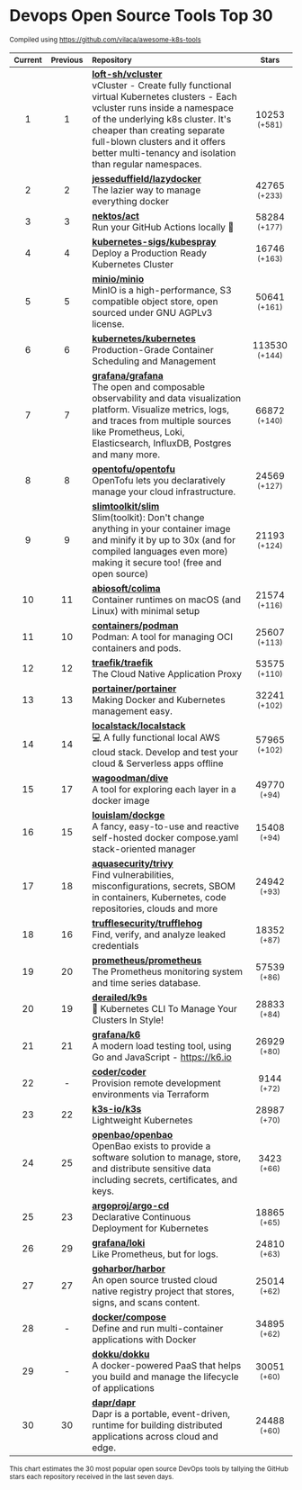 # Devops Open Source Tools Top 30
<sup>Compiled using https://github.com/vilaca/awesome-k8s-tools</sup>
<div align="center">

|<sub>Current</sub>|<sub>Previous</sub>|<sub>Repository</sub>|<sub>Stars</sub>|
|:---:|:---:|:---|:---:|
|1|1|[**loft-sh/vcluster**](https://github.com/loft-sh/vcluster)<br/>vCluster - Create fully functional virtual Kubernetes clusters - Each vcluster runs inside a namespace of the underlying k8s cluster. It's cheaper than creating separate full-blown clusters and it offers better multi-tenancy and isolation than regular namespaces.|10253 <sup>(+581)</sup>|
|2|2|[**jesseduffield/lazydocker**](https://github.com/jesseduffield/lazydocker)<br/>The lazier way to manage everything docker|42765 <sup>(+233)</sup>|
|3|3|[**nektos/act**](https://github.com/nektos/act)<br/>Run your GitHub Actions locally 🚀|58284 <sup>(+177)</sup>|
|4|4|[**kubernetes-sigs/kubespray**](https://github.com/kubernetes-sigs/kubespray)<br/>Deploy a Production Ready Kubernetes Cluster|16746 <sup>(+163)</sup>|
|5|5|[**minio/minio**](https://github.com/minio/minio)<br/>MinIO is a high-performance, S3 compatible object store, open sourced under GNU AGPLv3 license.|50641 <sup>(+161)</sup>|
|6|6|[**kubernetes/kubernetes**](https://github.com/kubernetes/kubernetes)<br/>Production-Grade Container Scheduling and Management|113530 <sup>(+144)</sup>|
|7|7|[**grafana/grafana**](https://github.com/grafana/grafana)<br/>The open and composable observability and data visualization platform. Visualize metrics, logs, and traces from multiple sources like Prometheus, Loki, Elasticsearch, InfluxDB, Postgres and many more. |66872 <sup>(+140)</sup>|
|8|8|[**opentofu/opentofu**](https://github.com/opentofu/opentofu)<br/>OpenTofu lets you declaratively manage your cloud infrastructure.|24569 <sup>(+127)</sup>|
|9|9|[**slimtoolkit/slim**](https://github.com/slimtoolkit/slim)<br/>Slim(toolkit): Don't change anything in your container image and minify it by up to 30x (and for compiled languages even more) making it secure too! (free and open source)|21193 <sup>(+124)</sup>|
|10|11|[**abiosoft/colima**](https://github.com/abiosoft/colima)<br/>Container runtimes on macOS (and Linux) with minimal setup|21574 <sup>(+116)</sup>|
|11|10|[**containers/podman**](https://github.com/containers/podman)<br/>Podman: A tool for managing OCI containers and pods.|25607 <sup>(+113)</sup>|
|12|12|[**traefik/traefik**](https://github.com/traefik/traefik)<br/>The Cloud Native Application Proxy|53575 <sup>(+110)</sup>|
|13|13|[**portainer/portainer**](https://github.com/portainer/portainer)<br/>Making Docker and Kubernetes management easy.|32241 <sup>(+102)</sup>|
|14|14|[**localstack/localstack**](https://github.com/localstack/localstack)<br/>💻 A fully functional local AWS cloud stack. Develop and test your cloud & Serverless apps offline|57965 <sup>(+102)</sup>|
|15|17|[**wagoodman/dive**](https://github.com/wagoodman/dive)<br/>A tool for exploring each layer in a docker image|49770 <sup>(+94)</sup>|
|16|15|[**louislam/dockge**](https://github.com/louislam/dockge)<br/>A fancy, easy-to-use and reactive self-hosted docker compose.yaml stack-oriented manager|15408 <sup>(+94)</sup>|
|17|18|[**aquasecurity/trivy**](https://github.com/aquasecurity/trivy)<br/>Find vulnerabilities, misconfigurations, secrets, SBOM in containers, Kubernetes, code repositories, clouds and more|24942 <sup>(+93)</sup>|
|18|16|[**trufflesecurity/trufflehog**](https://github.com/trufflesecurity/trufflehog)<br/>Find, verify, and analyze leaked credentials|18352 <sup>(+87)</sup>|
|19|20|[**prometheus/prometheus**](https://github.com/prometheus/prometheus)<br/>The Prometheus monitoring system and time series database.|57539 <sup>(+86)</sup>|
|20|19|[**derailed/k9s**](https://github.com/derailed/k9s)<br/>🐶 Kubernetes CLI To Manage Your Clusters In Style!|28833 <sup>(+84)</sup>|
|21|21|[**grafana/k6**](https://github.com/grafana/k6)<br/>A modern load testing tool, using Go and JavaScript - https://k6.io|26929 <sup>(+80)</sup>|
|22|-|[**coder/coder**](https://github.com/coder/coder)<br/>Provision remote development environments via Terraform|9144 <sup>(+72)</sup>|
|23|22|[**k3s-io/k3s**](https://github.com/k3s-io/k3s)<br/>Lightweight Kubernetes|28987 <sup>(+70)</sup>|
|24|25|[**openbao/openbao**](https://github.com/openbao/openbao)<br/>OpenBao exists to provide a software solution to manage, store, and distribute sensitive data including secrets, certificates, and keys.|3423 <sup>(+66)</sup>|
|25|23|[**argoproj/argo-cd**](https://github.com/argoproj/argo-cd)<br/>Declarative Continuous Deployment for Kubernetes|18865 <sup>(+65)</sup>|
|26|29|[**grafana/loki**](https://github.com/grafana/loki)<br/>Like Prometheus, but for logs.|24810 <sup>(+63)</sup>|
|27|27|[**goharbor/harbor**](https://github.com/goharbor/harbor)<br/>An open source trusted cloud native registry project that stores, signs, and scans content.|25014 <sup>(+62)</sup>|
|28|-|[**docker/compose**](https://github.com/docker/compose)<br/>Define and run multi-container applications with Docker|34895 <sup>(+62)</sup>|
|29|-|[**dokku/dokku**](https://github.com/dokku/dokku)<br/>A docker-powered PaaS that helps you build and manage the lifecycle of applications|30051 <sup>(+60)</sup>|
|30|30|[**dapr/dapr**](https://github.com/dapr/dapr)<br/>Dapr is a portable, event-driven, runtime for building distributed applications across cloud and edge.|24488 <sup>(+60)</sup>|


</div>

<sub>This chart estimates the 30 most popular open source DevOps tools by tallying the GitHub stars each repository received in the last seven days.</sub>
